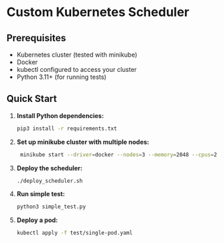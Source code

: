 # Custom Kubernetes Scheduler

## Prerequisites

- Kubernetes cluster (tested with minikube)
- Docker
- kubectl configured to access your cluster
- Python 3.11+ (for running tests)

## Quick Start

1. **Install Python dependencies:**
   ```bash
   pip3 install -r requirements.txt
   ```

2. **Set up minikube cluster with multiple nodes:**
   ```bash
    minikube start --driver=docker --nodes=3 --memory=2048 --cpus=2
   ```

3. **Deploy the scheduler:**
   ```bash
   ./deploy_scheduler.sh
   ```

4. **Run simple test:**
   ```bash
   python3 simple_test.py
   ```

3. **Deploy a pod:**
   ```bash
   kubectl apply -f test/single-pod.yaml
   ```
